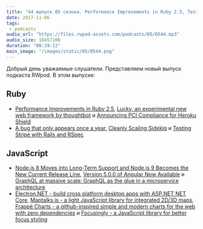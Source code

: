 ```yaml
---
title: "44 выпуск 05 сезона. Performance Improvements in Ruby 2.5, Testing Stripe with Rails and RSpec, Electron.NET и прочее"
date: 2017-11-06
tags:
 - podcasts
audio_url: "https://files.rwpod-assets.com/podcasts/05/0544.mp3"
audio_size: 18457106
duration: "00:19:12"
main_image: "/images/static/05/0544.png"
---
```


Добрый день уважаемые слушатели. Представляем новый выпуск подкаста RWpod. В этом выпуске:

## Ruby

 - [Performance Improvements in Ruby 2.5](http://www.rubyguides.com/2017/11/ruby-2-5-performance/), [Lucky, an experimental new web framework by thoughtbot](https://robots.thoughtbot.com/lucky-an-experimental-new-web-framework-by-thoughtbot) и [Announcing PCI Compliance for Heroku Shield](https://blog.heroku.com/pci-compliance-for-heroku-shield)
 - [A bug that only appears once a year](http://blog.arkency.com/a-bug-that-only-appears-once-a-year/), [Cleanly Scaling Sidekiq](http://blog.honeybadger.io/cleanly-scaling-sidekiq/) и [Testing Stripe with Rails and RSpec](https://hackernoon.com/testing-stripe-with-rails-and-rspec-de79e1206839)

## JavaScript

 - [Node.js 8 Moves into Long-Term Support and Node.js 9 Becomes the New Current Release Line](https://medium.com/the-node-js-collection/news-node-js-8-moves-into-long-term-support-and-node-js-9-becomes-the-new-current-release-line-74cf754a10a0), [Version 5.0.0 of Angular Now Available](https://blog.angular.io/version-5-0-0-of-angular-now-available-37e414935ced) и [GraphQL at massive scale: GraphQL as the glue in a microservice architecture](https://about.sourcegraph.com/graphql/graphql-at-massive-scale-graphql-as-the-glue-in-a-microservice-architecture/)
 - [Electron.NET - build cross platform desktop apps with ASP.NET NET Core](https://github.com/ElectronNET/Electron.NET), [Maptalks.js - a light JavaScript library for integrated 2D/3D maps](https://maptalks.org/), [Frappé Charts - a github-inspired simple and modern charts for the web with zero dependencies](https://frappe.github.io/charts/) и [Focusingly - a JavaScript library for better focus styling](https://www.focusingly.net/)


